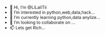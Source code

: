 - 👋 Hi, I’m @LiLaliTii
- 👀 I’m interested in python,web,data,hack...
- 🌱 I’m currently learning python,data anylize...
- 💞️ I’m looking to collaborate on ...
- 📫 Lets get Rich...

<!---
LiLaliTii/LiLaliTii is a ✨ special ✨ repository because its `README.md` (this file) appears on your GitHub profile.
You can click the Preview link to take a look at your changes.
--->
